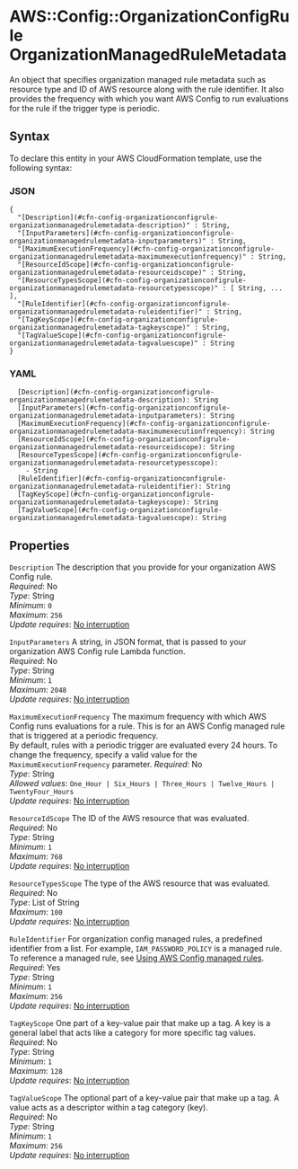 # AWS::Config::OrganizationConfigRule OrganizationManagedRuleMetadata<a name="aws-properties-config-organizationconfigrule-organizationmanagedrulemetadata"></a>

An object that specifies organization managed rule metadata such as resource type and ID of AWS resource along with the rule identifier\. It also provides the frequency with which you want AWS Config to run evaluations for the rule if the trigger type is periodic\.

## Syntax<a name="aws-properties-config-organizationconfigrule-organizationmanagedrulemetadata-syntax"></a>

To declare this entity in your AWS CloudFormation template, use the following syntax:

### JSON<a name="aws-properties-config-organizationconfigrule-organizationmanagedrulemetadata-syntax.json"></a>

```
{
  "[Description](#cfn-config-organizationconfigrule-organizationmanagedrulemetadata-description)" : String,
  "[InputParameters](#cfn-config-organizationconfigrule-organizationmanagedrulemetadata-inputparameters)" : String,
  "[MaximumExecutionFrequency](#cfn-config-organizationconfigrule-organizationmanagedrulemetadata-maximumexecutionfrequency)" : String,
  "[ResourceIdScope](#cfn-config-organizationconfigrule-organizationmanagedrulemetadata-resourceidscope)" : String,
  "[ResourceTypesScope](#cfn-config-organizationconfigrule-organizationmanagedrulemetadata-resourcetypesscope)" : [ String, ... ],
  "[RuleIdentifier](#cfn-config-organizationconfigrule-organizationmanagedrulemetadata-ruleidentifier)" : String,
  "[TagKeyScope](#cfn-config-organizationconfigrule-organizationmanagedrulemetadata-tagkeyscope)" : String,
  "[TagValueScope](#cfn-config-organizationconfigrule-organizationmanagedrulemetadata-tagvaluescope)" : String
}
```

### YAML<a name="aws-properties-config-organizationconfigrule-organizationmanagedrulemetadata-syntax.yaml"></a>

```
  [Description](#cfn-config-organizationconfigrule-organizationmanagedrulemetadata-description): String
  [InputParameters](#cfn-config-organizationconfigrule-organizationmanagedrulemetadata-inputparameters): String
  [MaximumExecutionFrequency](#cfn-config-organizationconfigrule-organizationmanagedrulemetadata-maximumexecutionfrequency): String
  [ResourceIdScope](#cfn-config-organizationconfigrule-organizationmanagedrulemetadata-resourceidscope): String
  [ResourceTypesScope](#cfn-config-organizationconfigrule-organizationmanagedrulemetadata-resourcetypesscope):
    - String
  [RuleIdentifier](#cfn-config-organizationconfigrule-organizationmanagedrulemetadata-ruleidentifier): String
  [TagKeyScope](#cfn-config-organizationconfigrule-organizationmanagedrulemetadata-tagkeyscope): String
  [TagValueScope](#cfn-config-organizationconfigrule-organizationmanagedrulemetadata-tagvaluescope): String
```

## Properties<a name="aws-properties-config-organizationconfigrule-organizationmanagedrulemetadata-properties"></a>

`Description` <a name="cfn-config-organizationconfigrule-organizationmanagedrulemetadata-description"></a>
The description that you provide for your organization AWS Config rule\.  
_Required_: No  
_Type_: String  
_Minimum_: `0`  
_Maximum_: `256`  
_Update requires_: [No interruption](https://docs.aws.amazon.com/AWSCloudFormation/latest/UserGuide/using-cfn-updating-stacks-update-behaviors.html#update-no-interrupt)

`InputParameters` <a name="cfn-config-organizationconfigrule-organizationmanagedrulemetadata-inputparameters"></a>
A string, in JSON format, that is passed to your organization AWS Config rule Lambda function\.  
_Required_: No  
_Type_: String  
_Minimum_: `1`  
_Maximum_: `2048`  
_Update requires_: [No interruption](https://docs.aws.amazon.com/AWSCloudFormation/latest/UserGuide/using-cfn-updating-stacks-update-behaviors.html#update-no-interrupt)

`MaximumExecutionFrequency` <a name="cfn-config-organizationconfigrule-organizationmanagedrulemetadata-maximumexecutionfrequency"></a>
The maximum frequency with which AWS Config runs evaluations for a rule\. This is for an AWS Config managed rule that is triggered at a periodic frequency\.  
By default, rules with a periodic trigger are evaluated every 24 hours\. To change the frequency, specify a valid value for the `MaximumExecutionFrequency` parameter\.
_Required_: No  
_Type_: String  
_Allowed values_: `One_Hour | Six_Hours | Three_Hours | Twelve_Hours | TwentyFour_Hours`  
_Update requires_: [No interruption](https://docs.aws.amazon.com/AWSCloudFormation/latest/UserGuide/using-cfn-updating-stacks-update-behaviors.html#update-no-interrupt)

`ResourceIdScope` <a name="cfn-config-organizationconfigrule-organizationmanagedrulemetadata-resourceidscope"></a>
The ID of the AWS resource that was evaluated\.  
_Required_: No  
_Type_: String  
_Minimum_: `1`  
_Maximum_: `768`  
_Update requires_: [No interruption](https://docs.aws.amazon.com/AWSCloudFormation/latest/UserGuide/using-cfn-updating-stacks-update-behaviors.html#update-no-interrupt)

`ResourceTypesScope` <a name="cfn-config-organizationconfigrule-organizationmanagedrulemetadata-resourcetypesscope"></a>
The type of the AWS resource that was evaluated\.  
_Required_: No  
_Type_: List of String  
_Maximum_: `100`  
_Update requires_: [No interruption](https://docs.aws.amazon.com/AWSCloudFormation/latest/UserGuide/using-cfn-updating-stacks-update-behaviors.html#update-no-interrupt)

`RuleIdentifier` <a name="cfn-config-organizationconfigrule-organizationmanagedrulemetadata-ruleidentifier"></a>
For organization config managed rules, a predefined identifier from a list\. For example, `IAM_PASSWORD_POLICY` is a managed rule\. To reference a managed rule, see [Using AWS Config managed rules](https://docs.aws.amazon.com/config/latest/developerguide/evaluate-config_use-managed-rules.html)\.  
_Required_: Yes  
_Type_: String  
_Minimum_: `1`  
_Maximum_: `256`  
_Update requires_: [No interruption](https://docs.aws.amazon.com/AWSCloudFormation/latest/UserGuide/using-cfn-updating-stacks-update-behaviors.html#update-no-interrupt)

`TagKeyScope` <a name="cfn-config-organizationconfigrule-organizationmanagedrulemetadata-tagkeyscope"></a>
One part of a key\-value pair that make up a tag\. A key is a general label that acts like a category for more specific tag values\.  
_Required_: No  
_Type_: String  
_Minimum_: `1`  
_Maximum_: `128`  
_Update requires_: [No interruption](https://docs.aws.amazon.com/AWSCloudFormation/latest/UserGuide/using-cfn-updating-stacks-update-behaviors.html#update-no-interrupt)

`TagValueScope` <a name="cfn-config-organizationconfigrule-organizationmanagedrulemetadata-tagvaluescope"></a>
The optional part of a key\-value pair that make up a tag\. A value acts as a descriptor within a tag category \(key\)\.  
_Required_: No  
_Type_: String  
_Minimum_: `1`  
_Maximum_: `256`  
_Update requires_: [No interruption](https://docs.aws.amazon.com/AWSCloudFormation/latest/UserGuide/using-cfn-updating-stacks-update-behaviors.html#update-no-interrupt)
